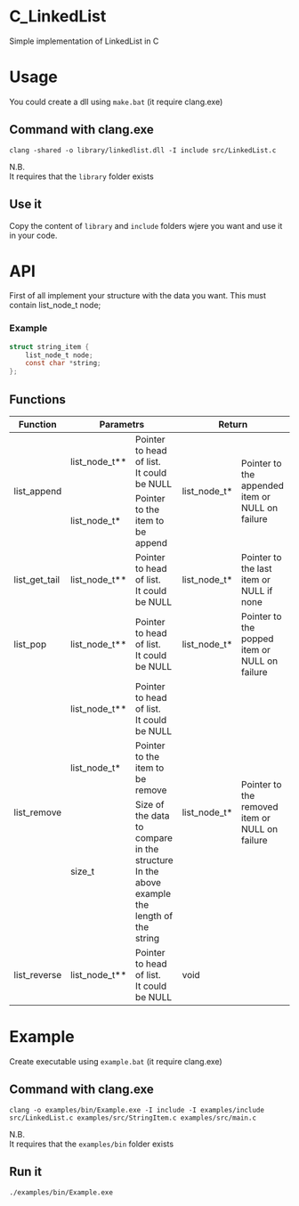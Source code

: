 # C_LinkedList
Simple implementation of LinkedList in C

# Usage

You could create a dll using `make.bat` (it require clang.exe)

## Command with clang.exe
```
clang -shared -o library/linkedlist.dll -I include src/LinkedList.c
```
N.B.<br>
It requires that the `library` folder exists

## Use it
Copy the content of `library` and `include` folders wjere you want and use it in your code.

# API

First of all implement your structure with the data you want. This must contain list_node_t node;

### Example
```C
struct string_item {
    list_node_t node;
    const char *string;
};
```

## Functions

<table>
    <thead>
        <tr>
            <th>Function</th>
            <th colspan=2><center>Parametrs</center></th>
            <th colspan=2><center>Return</center></th>
            <th>Explanation</th>
        </tr>
    </thead>
    <tbody>
        <tr>
            <td rowspan=2>list_append</td>
            <td>list_node_t**</td>
            <td>Pointer to head of list.<br/>It could be NULL</td>
            <td rowspan=2>list_node_t*</td>
            <td rowspan=2>Pointer to the appended item or NULL on failure</td>
            <td rowspan=2>Adds an item to the end of the list<br/>List is created if pointer is NULL</td>
        </tr>
        <tr>
            <td>list_node_t*</td>
            <td>Pointer to the item to be append</td>
        </tr>
        <tr>
            <td>list_get_tail</td>
            <td>list_node_t**</td>
            <td>Pointer to head of list.<br/>It could be NULL</td>
            <td>list_node_t*</td>
            <td>Pointer to the last item or NULL if none</td>
            <td>Returns the last item of the list if any</td>
        </tr>
        <tr>
            <td>list_pop</td>
            <td>list_node_t**</td>
            <td>Pointer to head of list.<br/>It could be NULL</td>
            <td>list_node_t*</td>
            <td>Pointer to the popped item or NULL on failure</td>
            <td>Removes the last item of the list and returns it</td>
        </tr>
        <tr>
            <td rowspan=3>list_remove</td>
            <td>list_node_t**</td>
            <td>Pointer to head of list.<br/>It could be NULL</td>
            <td rowspan=3>list_node_t*</td>
            <td rowspan=3>Pointer to the removed item or NULL on failure</td>
            <td rowspan=3>Remove a list item with the same value as the one passed in and return it</td>
        </tr>
        <tr>
            <td>list_node_t*</td>
            <td>Pointer to the item to be remove</td>
        </tr>
        <tr>
            <td>size_t</td>
            <td>Size of the data to compare in the structure<br/>In the above example the length of the string</td>
        </tr>
        <tr>
            <td>list_reverse</td>
            <td>list_node_t**</td>
            <td>Pointer to head of list.<br/>It could be NULL</td>
            <td colspan=2>void</td>
            <td>Invert the list and update the head pointer</td>
        </tr>
    </tbody>
</table>

# Example

Create executable using `example.bat` (it require clang.exe)

## Command with clang.exe
```
clang -o examples/bin/Example.exe -I include -I examples/include src/LinkedList.c examples/src/StringItem.c examples/src/main.c
```
N.B.<br>
It requires that the `examples/bin` folder exists

## Run it
```
./examples/bin/Example.exe
```
